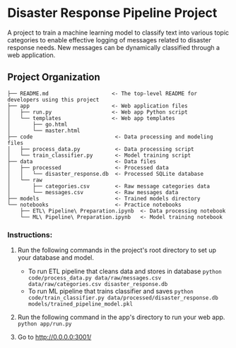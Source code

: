 # Disaster Response Pipeline Project
A project to train a machine learning model to classify text into various topic categories to enable effective logging of messages related to disaster response needs. New messages can be dynamically classified through a web application.

## Project Organization
```
├── README.md                    <- The top-level README for developers using this project
├── app                          <- Web application files
│   ├── run.py                   <- Web app Python script
│   └── templates                <- Web app templates
│       ├── go.html
│       └── master.html
├── code                          <- Data processing and modeling files
│   ├── process_data.py           <- Data processing script
│   └── train_classifier.py       <- Model training script
├── data                          <- Data files
│   ├── processed                 <- Processed data
│   │   └── disaster_response.db  <- Processed SQLite database
│   └── raw
│       ├── categories.csv        <- Raw message categories data
│       └── messages.csv          <- Raw messages data
├── models                        <- Trained models directory
└── notebooks                     <- Practice notebooks
    ├── ETL\ Pipeline\ Preparation.ipynb  <- Data processing notebook
    └── ML\ Pipeline\ Preparation.ipynb   <- Model training notebook
```

### Instructions:
1. Run the following commands in the project's root directory to set up your database and model.

    - To run ETL pipeline that cleans data and stores in database
        `python code/process_data.py data/raw/messages.csv data/raw/categories.csv disaster_response.db`
    - To run ML pipeline that trains classifier and saves
        `python code/train_classifier.py data/processed/disaster_response.db models/trained_pipeline_model.pkl`

2. Run the following command in the app's directory to run your web app.
    `python app/run.py`

3. Go to http://0.0.0.0:3001/

